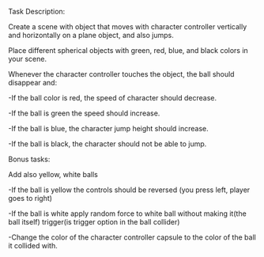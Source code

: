 Task Description:

Create a scene with object that moves with character controller vertically and horizontally on a plane object, and also jumps.

Place different spherical objects with green, red, blue, and black colors in your scene.

Whenever the character controller touches the object, the ball should disappear and:

-If the ball color is red, the speed of character should decrease.

-If the ball is green the speed should increase.

-If the ball is blue, the character jump height should increase.

-If the ball is black, the character should not be able to jump.

Bonus tasks:

Add also yellow, white balls

-If the ball is yellow the controls should be reversed (you press left, player goes to right)

-If the ball is white apply random force to white ball without making it(the ball itself) trigger(is trigger option in the ball collider)

-Change the color of the character controller capsule to the color of the ball it collided with.